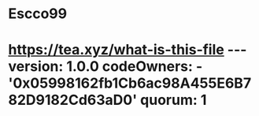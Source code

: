 # Escco99
# https://tea.xyz/what-is-this-file --- version: 1.0.0 codeOwners:   - '0x05998162fb1Cb6ac98A455E6B782D9182Cd63aD0' quorum: 1
